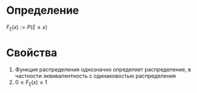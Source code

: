 # Определение
$F_\xi(x) := P(\xi \leq x)$
# Свойства
1. Функция распределения однозначно определяет распределение, в частности эквивалентность с одинаковостью распределения
2. $0 \leq F_\xi(x) \leq 1$ 